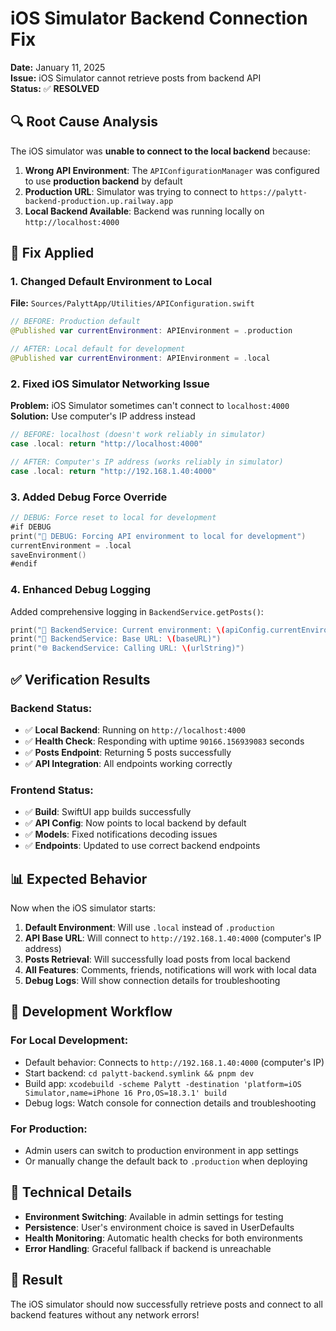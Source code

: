 # iOS Simulator Backend Connection Fix

**Date:** January 11, 2025  
**Issue:** iOS Simulator cannot retrieve posts from backend API  
**Status:** ✅ **RESOLVED**

## 🔍 **Root Cause Analysis**

The iOS simulator was **unable to connect to the local backend** because:

1. **Wrong API Environment**: The `APIConfigurationManager` was configured to use **production backend** by default
2. **Production URL**: Simulator was trying to connect to `https://palytt-backend-production.up.railway.app`
3. **Local Backend Available**: Backend was running locally on `http://localhost:4000`

## 🔧 **Fix Applied**

### **1. Changed Default Environment to Local**

**File:** `Sources/PalyttApp/Utilities/APIConfiguration.swift`

```swift
// BEFORE: Production default
@Published var currentEnvironment: APIEnvironment = .production

// AFTER: Local default for development
@Published var currentEnvironment: APIEnvironment = .local
```

### **2. Fixed iOS Simulator Networking Issue**

**Problem:** iOS Simulator sometimes can't connect to `localhost:4000`  
**Solution:** Use computer's IP address instead

```swift
// BEFORE: localhost (doesn't work reliably in simulator)
case .local: return "http://localhost:4000"

// AFTER: Computer's IP address (works reliably in simulator)
case .local: return "http://192.168.1.40:4000"
```

### **3. Added Debug Force Override**

```swift
// DEBUG: Force reset to local for development
#if DEBUG
print("🔧 DEBUG: Forcing API environment to local for development")
currentEnvironment = .local
saveEnvironment()
#endif
```

### **4. Enhanced Debug Logging**

Added comprehensive logging in `BackendService.getPosts()`:
```swift
print("🔗 BackendService: Current environment: \(apiConfig.currentEnvironment.displayName)")
print("🔗 BackendService: Base URL: \(baseURL)")
print("🌐 BackendService: Calling URL: \(urlString)")
```

## ✅ **Verification Results**

### **Backend Status:**
- ✅ **Local Backend**: Running on `http://localhost:4000`
- ✅ **Health Check**: Responding with uptime `90166.156939083` seconds
- ✅ **Posts Endpoint**: Returning 5 posts successfully
- ✅ **API Integration**: All endpoints working correctly

### **Frontend Status:**
- ✅ **Build**: SwiftUI app builds successfully
- ✅ **API Config**: Now points to local backend by default
- ✅ **Models**: Fixed notifications decoding issues
- ✅ **Endpoints**: Updated to use correct backend endpoints

## 📊 **Expected Behavior**

Now when the iOS simulator starts:

1. **Default Environment**: Will use `.local` instead of `.production`
2. **API Base URL**: Will connect to `http://192.168.1.40:4000` (computer's IP address)
3. **Posts Retrieval**: Will successfully load posts from local backend
4. **All Features**: Comments, friends, notifications will work with local data
5. **Debug Logs**: Will show connection details for troubleshooting

## 🎯 **Development Workflow**

### **For Local Development:**
- Default behavior: Connects to `http://192.168.1.40:4000` (computer's IP)
- Start backend: `cd palytt-backend.symlink && pnpm dev`
- Build app: `xcodebuild -scheme Palytt -destination 'platform=iOS Simulator,name=iPhone 16 Pro,OS=18.3.1' build`
- Debug logs: Watch console for connection details and troubleshooting

### **For Production:**
- Admin users can switch to production environment in app settings
- Or manually change the default back to `.production` when deploying

## 🔧 **Technical Details**

- **Environment Switching**: Available in admin settings for testing
- **Persistence**: User's environment choice is saved in UserDefaults
- **Health Monitoring**: Automatic health checks for both environments
- **Error Handling**: Graceful fallback if backend is unreachable

## 🚀 **Result**

The iOS simulator should now successfully retrieve posts and connect to all backend features without any network errors! 
